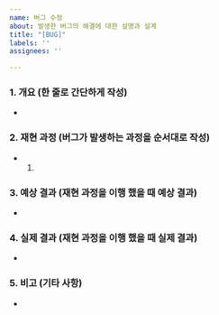 ```yaml
---
name: 버그 수정
about: 발생한 버그의 해결에 대한 설명과 설계
title: "[BUG]"
labels: ''
assignees: ''

---
```


### 1. 개요 (한 줄로 간단하게 작성)
* 

### 2. 재현 과정 (버그가 발생하는 과정을 순서대로 작성)
* 1)

### 3. 예상 결과 (재현 과정을 이행 했을 때 예상 결과)
* 

### 4. 실제 결과 (재현 과정을 이행 했을 때 실제 결과)
* 

### 5. 비고 (기타 사항)
*
